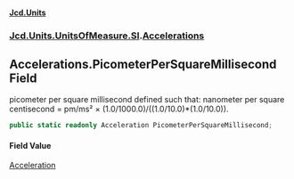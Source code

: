 #### [Jcd.Units](index.md 'index')
### [Jcd.Units.UnitsOfMeasure.SI](Jcd.Units.UnitsOfMeasure.SI.md 'Jcd.Units.UnitsOfMeasure.SI').[Accelerations](Accelerations.md 'Jcd.Units.UnitsOfMeasure.SI.Accelerations')

## Accelerations.PicometerPerSquareMillisecond Field

picometer per square millisecond defined such that: nanometer per square centisecond = pm/ms² ×
(1.0/1000.0)/((1.0/10.0)*(1.0/10.0)).

```csharp
public static readonly Acceleration PicometerPerSquareMillisecond;
```

#### Field Value
[Acceleration](Acceleration.md 'Jcd.Units.UnitTypes.Acceleration')